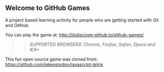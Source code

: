## Welcome to GitHub Games

A project based learning activity for people who are getting started with Git and GitHub.

You can play the game at: http://jjsdiscover.github.io/github-games/

>> _*SUPPORTED BROWSERS*: Chrome, Firefox, Safari, Opera and IE9+_

This fun open source game was cloned from: https://github.com/jakesgordon/javascript-tetris
